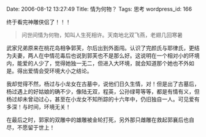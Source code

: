 Date: 2006-08-12 13:27:49
Title: 情为何物？
Tags: 思考
wordpress_id: 166

终于看完神雕侠侣了！！！ 
 
> 问世间情为何物，知叫人生死相许。天南地北双飞燕，老翅几回寒暑

武家兄弟原来在桃花岛相争郭芙，尔后出到外面闯。认识了完颜氏与耶律氏，更结为夫妻，两人在中情花毒后也说到郭芙也不是那么好。这说明在一个相对小的环境内，能爱的人少了，觉得她独一无二，但进入大环境，就会知道那个她也不外如是。得出爱情会受环境大小之结论。

我却觉得不然，杨过与小龙女在古墓中，说他们日久生情，对！但是出了古墓后，杨过遇上的好姑娘的确不少，像陆无双，程英，公孙绿萼等等，都是有情有义，但杨过却未曾动过心，甚至在小龙女不知所踪的十六年中，仍旧独自一人。可见爱有多深！与时间，环境无关！

在最后之时，郭家的双雕中的雄雕被金轮打死，另外那只雌雕在救起郭襄后也自尽，不愿留于世上！

